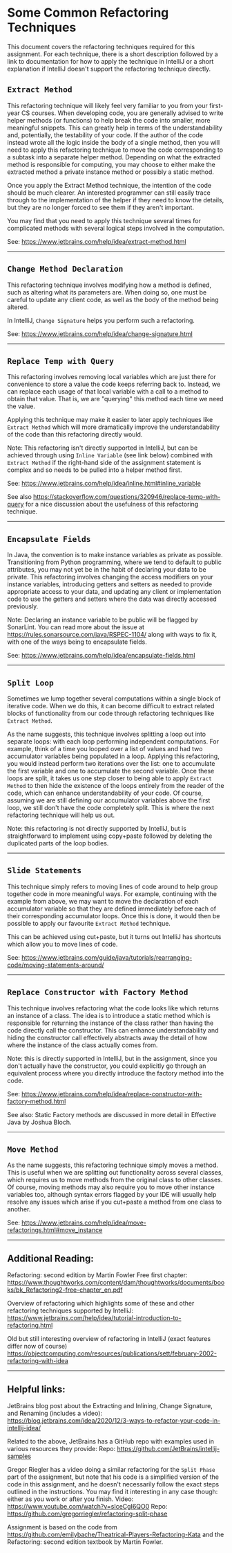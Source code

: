 # Some Common Refactoring Techniques

This document covers the refactoring techniques required for this assignment. For each technique, there is a short description
followed by a link to documentation for how to apply the technique in IntelliJ or a short explanation if
IntelliJ doesn't support the refactoring technique directly.

## `Extract Method`

This refactoring technique will likely feel very familiar to you from your first-year CS courses.
When developing code, you are generally advised to write helper methods (or functions) to help
break the code into smaller, more meaningful snippets. This can greatly help in terms of the understandability
and, potentially, the testability of your code. If the author of the code instead wrote all the logic inside the body
of a single method, then you will need to apply this refactoring technique to move the code corresponding to
a subtask into a separate helper method. Depending on what the extracted method is responsible for computing,
you may choose to either make the extracted method a private instance method or possibly a static method.

Once you apply the Extract Method technique, the intention of the code should be much clearer. An interested
programmer can still easily trace through to the implementation of the helper if they need to know the details,
but they are no longer forced to see them if they aren't important.

You may find that you need to apply this technique several times for complicated methods with several logical steps involved
in the computation.

See: https://www.jetbrains.com/help/idea/extract-method.html

* * *

## `Change Method Declaration`

This refactoring technique involves modifying how a method is defined, such as altering what its parameters are. When doing so,
one must be careful to update any client code, as well as the body of the method being altered.

In IntelliJ, `Change Signature` helps you perform such a refactoring.

See: https://www.jetbrains.com/help/idea/change-signature.html

* * *

## `Replace Temp with Query`

This refactoring involves removing local variables which are just there for convenience to store a value the
code keeps referring back to. Instead, we can replace each usage of that local variable with a call to a method
to obtain that value. That is, we are "querying" this method each time we need the value.

Applying this technique may make it easier to later apply techniques like `Extract Method` which will more dramatically
improve the understandability of the code than this refactoring directly would.

Note: This refactoring isn't directly supported in IntelliJ, but can be achieved through using `Inline Variable` (see link below)
combined with `Extract Method` if the right-hand side of the assignment statement is complex and so needs to be
pulled into a helper method first.

See: https://www.jetbrains.com/help/idea/inline.html#inline_variable

See also https://stackoverflow.com/questions/320946/replace-temp-with-query for a nice discussion about the usefulness of this refactoring technique.

* * *

## `Encapsulate Fields`

In Java, the convention is to make instance variables as private as possible. Transitioning from Python programming, where
we tend to default to public attributes, you may not yet be in the habit of declaring your data to be private. This refactoring
involves changing the access modifiers on your instance variables, introducing getters and setters as needed to provide appropriate
access to your data, and updating any client or implementation code to use the getters and setters where the data was
directly accessed previously.

Note: Declaring an instance variable to be public will be flagged by SonarLint. You can read more about the issue at
https://rules.sonarsource.com/java/RSPEC-1104/ along with ways to fix it, with one of the ways being to encapsulate fields.

See: https://www.jetbrains.com/help/idea/encapsulate-fields.html

* * *

## `Split Loop`

Sometimes we lump together several computations within a single block of iterative code. When we do this, it can become
difficult to extract related blocks of functionality from our code through refactoring techniques like `Extract Method`.

As the name suggests, this technique involves splitting a loop out into separate loops: with each loop performing independent computations.
For example, think of a time you looped over a list of values and had two accumulator variables being populated in a loop.
Applying this refactoring, you would instead perform two iterations over the list: one to accumulate the first variable and one
to accumulate the second variable. Once these loops are split, it takes us one step closer to being able to apply `Extract Method` to then
hide the existence of the loops entirely from the reader of the code, which can enhance understandability of your code. Of course,
assuming we are still defining our accumulator variables above the first loop, we still don't have the code completely
split. This is where the next refactoring technique will help us out.

Note: this refactoring is not directly supported by IntelliJ, but is straightforward to implement using copy+paste followed by
deleting the duplicated parts of the loop bodies.

* * *

## `Slide Statements`

This technique simply refers to moving lines of code around to help group together code in more meaningful ways. For example,
continuing with the example from above, we may want to move the declaration of each accumulator variable so that they are defined
immediately before each of their corresponding accumulator loops. Once this is done, it would then be possible to apply our
favourite `Extract Method` technique.

This can be achieved using cut+paste, but it turns out IntelliJ has shortcuts which allow you to move lines of code.

See: https://www.jetbrains.com/guide/java/tutorials/rearranging-code/moving-statements-around/

* * *

## `Replace Constructor with Factory Method`

This technique involves refactoring what the code looks like which returns an instance of a class. The idea is to introduce
a static method which is responsible for returning the instance of the class rather than having the code directly call
the constructor. This can enhance understandability and hiding the constructor call effectively abstracts
away the detail of how where the instance of the class actually comes from.

Note: this is directly supported in IntelliJ, but in the assignment, since you don't actually have the constructor,
you could explicitly go through an equivalent process where you directly introduce the factory method into the code.

See: https://www.jetbrains.com/help/idea/replace-constructor-with-factory-method.html

See also: Static Factory methods are discussed in more detail in Effective Java by Joshua Bloch.

* * *

## `Move Method`

As the name suggests, this refactoring technique simply moves a method. This is useful when we are splitting out functionality
across several classes, which requires us to move methods from the original class to other classes. Of course,
moving methods may also require you to move other instance variables too, although syntax errors flagged by your
IDE will usually help resolve any issues which arise if you cut+paste a method from one class to another.

See: https://www.jetbrains.com/help/idea/move-refactorings.html#move_instance

* * *

## Additional Reading:

Refactoring: second edition by Martin Fowler
Free first chapter: https://www.thoughtworks.com/content/dam/thoughtworks/documents/books/bk_Refactoring2-free-chapter_en.pdf

Overview of refactoring which highlights some of these and other refactoring techniques supported by IntelliJ:
https://www.jetbrains.com/help/idea/tutorial-introduction-to-refactoring.html

Old but still interesting overview of refactoring in IntelliJ (exact features differ now of course)
https://objectcomputing.com/resources/publications/sett/february-2002-refactoring-with-idea

* * *

## Helpful links:

JetBrains blog post about the Extracting and Inlining, Change Signature, and Renaming (includes a video):
https://blog.jetbrains.com/idea/2020/12/3-ways-to-refactor-your-code-in-intellij-idea/

Related to the above, JetBrains has a GitHub repo with examples used in various resources they provide:
Repo: https://github.com/JetBrains/intellij-samples

Gregor Riegler has a video doing a similar refactoring for the `Split Phase` part of the assignment, but note that
his code is a simplified version of the code in this assignment, and he doesn't necessarily follow the exact steps outlined
in the instructions. You may find it interesting in any case though: either as you work or after you finish.
Video: https://www.youtube.com/watch?v=sIceCgI6QO0
Repo: https://github.com/gregorriegler/refactoring-split-phase

Assignment is based on the code from https://github.com/emilybache/Theatrical-Players-Refactoring-Kata
and the Refactoring: second edition textbook by Martin Fowler.
